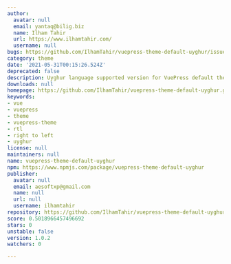 ```yaml
---
author:
  avatar: null
  email: yantaq@bilig.biz
  name: Ilham Tahir
  url: https://www.ilhamtahir.com/
  username: null
bugs: https://github.com/IlhamTahir/vuepress-theme-default-uyghur/issues
category: theme
date: '2021-05-31T00:15:26.524Z'
deprecated: false
description: Uyghur language supported version for VuePress default theme v1.4.0
downloads: null
homepage: https://github.com/IlhamTahir/vuepress-theme-default-uyghur.git#readme
keywords:
- vue
- vuepress
- theme
- vuepress-theme
- rtl
- right to left
- uyghur
license: null
maintainers: null
name: vuepress-theme-default-uyghur
npm: https://www.npmjs.com/package/vuepress-theme-default-uyghur
publisher:
  avatar: null
  email: aesoftxp@gmail.com
  name: null
  url: null
  username: ilhamtahir
repository: https://github.com/IlhamTahir/vuepress-theme-default-uyghur
score: 0.5018966457496692
stars: 0
unstable: false
version: 1.0.2
watchers: 0

---
```


